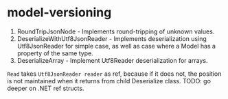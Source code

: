 # model-versioning

1. RoundTripJsonNode - Implements round-tripping of unknown values.
2. DeserializeWithUtf8JsonReader - Implements deserialization using Utf8JsonReader for simple case, as well as case where a Model has a property of the same type.
3. DeserializeArray - Implement Utf8Reader deserialization for arrays.



`Read` takes `Utf8JsonReader reader` as ref, because if it does not, the position is not maintained when it returns from child Deserialize class.
TODO: go deeper on .NET ref structs.